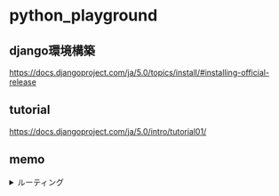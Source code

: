 # python_playground

## django環境構築

https://docs.djangoproject.com/ja/5.0/topics/install/#installing-official-release

## tutorial

https://docs.djangoproject.com/ja/5.0/intro/tutorial01/

## memo

<details>
  <summary>ルーティング</summary>

#### mysite/urls.py
アプリケーション全体のroutes設定

#### polls/urls.py
polls内のroutes設定



</details>